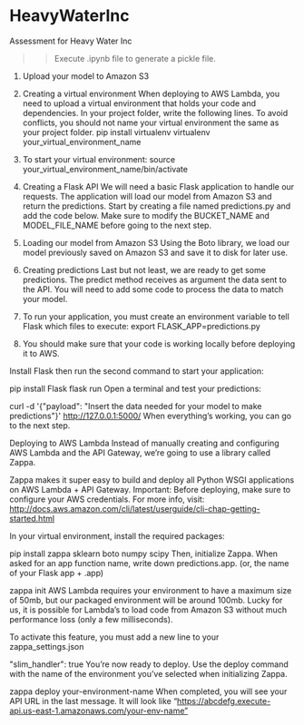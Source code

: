 # HeavyWaterInc
Assessment for Heavy Water Inc
>> Execute .ipynb file to generate a pickle file.
1) Upload your model to Amazon S3
2) Creating a virtual environment
When deploying to AWS Lambda, you need to upload a virtual environment that holds your code and dependencies. In your project folder, write the following lines. To avoid conflicts, you should not name your virtual environment the same as your project folder.
pip install virtualenv
virtualenv your_virtual_environment_name
3) To start your virtual environment:
source your_virtual_environment_name/bin/activate
4) Creating a Flask API
We will need a basic Flask application to handle our requests. The application will load our model from Amazon S3 and return the predictions. Start by creating a file named predictions.py and add the code below. Make sure to modify the BUCKET_NAME and MODEL_FILE_NAME before going to the next step.

5) Loading our model from Amazon S3
Using the Boto library, we load our model previously saved on Amazon S3 and save it to disk for later use.
6) Creating predictions
Last but not least, we are ready to get some predictions. The predict method receives as argument the data sent to the API. You will need to add some code to process the data to match your model.
7) To run your application, you must create an environment variable to tell Flask which files to execute:
export FLASK_APP=predictions.py
8) You should make sure that your code is working locally before deploying it to AWS.

Install Flask then run the second command to start your application:

pip install Flask
flask run
Open a terminal and test your predictions:

curl -d '{"payload": "Insert the data needed for your model to make predictions"}' http://127.0.0.1:5000/
When everything’s working, you can go to the next step.

Deploying to AWS Lambda
Instead of manually creating and configuring AWS Lambda and the API Gateway, we’re going to use a library called Zappa.

Zappa makes it super easy to build and deploy all Python WSGI applications on AWS Lambda + API Gateway.
Important: Before deploying, make sure to configure your AWS credentials. For more info, visit: http://docs.aws.amazon.com/cli/latest/userguide/cli-chap-getting-started.html

In your virtual environment, install the required packages:

pip install zappa sklearn boto numpy scipy
Then, initialize Zappa. When asked for an app function name, write down predictions.app. (or, the name of your Flask app + .app)

zappa init
AWS Lambda requires your environment to have a maximum size of 50mb, but our packaged environment will be around 100mb. Lucky for us, it is possible for Lambda’s to load code from Amazon S3 without much performance loss (only a few milliseconds).

To activate this feature, you must add a new line to your zappa_settings.json

"slim_handler": true
You’re now ready to deploy. Use the deploy command with the name of the environment you’ve selected when initializing Zappa.

zappa deploy your-environment-name
When completed, you will see your API URL in the last message. It will look like “https://abcdefg.execute-api.us-east-1.amazonaws.com/your-env-name”






